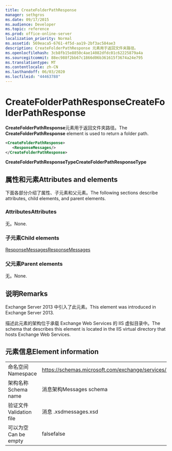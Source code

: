 ```yaml
---
title: CreateFolderPathResponse
manager: sethgros
ms.date: 09/17/2015
ms.audience: Developer
ms.topic: reference
ms.prod: office-online-server
localization_priority: Normal
ms.assetid: 569eaca5-6761-4f5d-aa19-2bf3ac584ae3
description: CreateFolderPathResponse 元素用于返回文件夹路径。
ms.openlocfilehash: 3cb8fb15e8850c4ae14082dfdc01c62225879a4a
ms.sourcegitcommit: 88ec988f2bb67c1866d06b361615f3674a24e795
ms.translationtype: MT
ms.contentlocale: zh-CN
ms.lasthandoff: 06/03/2020
ms.locfileid: "44463788"
---
```

# <a name="createfolderpathresponse"></a><span data-ttu-id="70fdc-103">CreateFolderPathResponse</span><span class="sxs-lookup"><span data-stu-id="70fdc-103">CreateFolderPathResponse</span></span>

<span data-ttu-id="70fdc-104">**CreateFolderPathResponse**元素用于返回文件夹路径。</span><span class="sxs-lookup"><span data-stu-id="70fdc-104">The **CreateFolderPathResponse** element is used to return a folder path.</span></span> 
  
```XML
<CreateFolderPathResponse>
   <ResponseMessages/>
</CreateFolderPathResponse>
```

 <span data-ttu-id="70fdc-105">**CreateFolderPathResponseType**</span><span class="sxs-lookup"><span data-stu-id="70fdc-105">**CreateFolderPathResponseType**</span></span>
## <a name="attributes-and-elements"></a><span data-ttu-id="70fdc-106">属性和元素</span><span class="sxs-lookup"><span data-stu-id="70fdc-106">Attributes and elements</span></span>

<span data-ttu-id="70fdc-107">下面各部分介绍了属性、子元素和父元素。</span><span class="sxs-lookup"><span data-stu-id="70fdc-107">The following sections describe attributes, child elements, and parent elements.</span></span>
  
### <a name="attributes"></a><span data-ttu-id="70fdc-108">Attributes</span><span class="sxs-lookup"><span data-stu-id="70fdc-108">Attributes</span></span>

<span data-ttu-id="70fdc-109">无。</span><span class="sxs-lookup"><span data-stu-id="70fdc-109">None.</span></span>
  
### <a name="child-elements"></a><span data-ttu-id="70fdc-110">子元素</span><span class="sxs-lookup"><span data-stu-id="70fdc-110">Child elements</span></span>

[<span data-ttu-id="70fdc-111">ResponseMessages</span><span class="sxs-lookup"><span data-stu-id="70fdc-111">ResponseMessages</span></span>](responsemessages.md)
  
### <a name="parent-elements"></a><span data-ttu-id="70fdc-112">父元素</span><span class="sxs-lookup"><span data-stu-id="70fdc-112">Parent elements</span></span>

<span data-ttu-id="70fdc-113">无。</span><span class="sxs-lookup"><span data-stu-id="70fdc-113">None.</span></span>
  
## <a name="remarks"></a><span data-ttu-id="70fdc-114">说明</span><span class="sxs-lookup"><span data-stu-id="70fdc-114">Remarks</span></span>

<span data-ttu-id="70fdc-115">Exchange Server 2013 中引入了此元素。</span><span class="sxs-lookup"><span data-stu-id="70fdc-115">This element was introduced in Exchange Server 2013.</span></span>
  
<span data-ttu-id="70fdc-116">描述此元素的架构位于承载 Exchange Web Services 的 IIS 虚拟目录中。</span><span class="sxs-lookup"><span data-stu-id="70fdc-116">The schema that describes this element is located in the IIS virtual directory that hosts Exchange Web Services.</span></span>
  
## <a name="element-information"></a><span data-ttu-id="70fdc-117">元素信息</span><span class="sxs-lookup"><span data-stu-id="70fdc-117">Element information</span></span>

|||
|:-----|:-----|
|<span data-ttu-id="70fdc-118">命名空间</span><span class="sxs-lookup"><span data-stu-id="70fdc-118">Namespace</span></span>  <br/> |https://schemas.microsoft.com/exchange/services/2006/messages  <br/> |
|<span data-ttu-id="70fdc-119">架构名称</span><span class="sxs-lookup"><span data-stu-id="70fdc-119">Schema name</span></span>  <br/> |<span data-ttu-id="70fdc-120">消息架构</span><span class="sxs-lookup"><span data-stu-id="70fdc-120">Messages schema</span></span>  <br/> |
|<span data-ttu-id="70fdc-121">验证文件</span><span class="sxs-lookup"><span data-stu-id="70fdc-121">Validation file</span></span>  <br/> |<span data-ttu-id="70fdc-122">消息 .xsd</span><span class="sxs-lookup"><span data-stu-id="70fdc-122">messages.xsd</span></span>  <br/> |
|<span data-ttu-id="70fdc-123">可以为空</span><span class="sxs-lookup"><span data-stu-id="70fdc-123">Can be empty</span></span>  <br/> |<span data-ttu-id="70fdc-124">false</span><span class="sxs-lookup"><span data-stu-id="70fdc-124">false</span></span>  <br/> |
   

